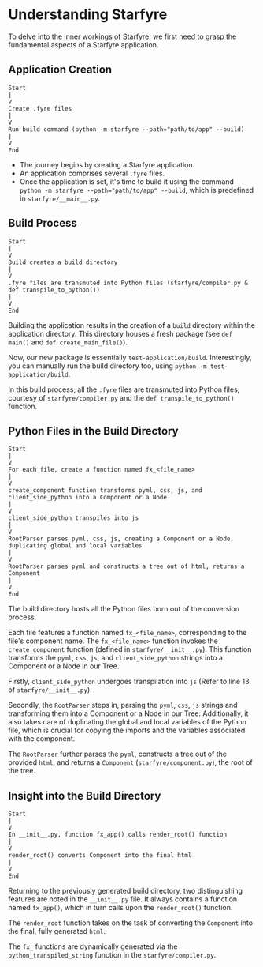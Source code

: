 # Understanding Starfyre

To delve into the inner workings of Starfyre, we first need to grasp the fundamental aspects of a Starfyre application.

## Application Creation
```
Start
|
V
Create .fyre files
|
V
Run build command (python -m starfyre --path="path/to/app" --build)
|
V
End
```

- The journey begins by creating a Starfyre application.
- An application comprises several `.fyre` files.
- Once the application is set, it's time to build it using the command `python -m starfyre --path="path/to/app" --build`, which is predefined in `starfyre/__main__.py`.

## Build Process
```
Start
|
V
Build creates a build directory
|
V
.fyre files are transmuted into Python files (starfyre/compiler.py & def transpile_to_python())
|
V
End
```

Building the application results in the creation of a `build` directory within the application directory. This directory houses a fresh package (see `def main()` and `def create_main_file()`).

Now, our new package is essentially `test-application/build`. Interestingly, you can manually run the build directory too, using `python -m test-application/build`.

In this build process, all the `.fyre` files are transmuted into Python files, courtesy of `starfyre/compiler.py` and the `def transpile_to_python()` function.

## Python Files in the Build Directory
```
Start
|
V
For each file, create a function named fx_<file_name>
|
V
create_component function transforms pyml, css, js, and client_side_python into a Component or a Node
|
V
client_side_python transpiles into js
|
V
RootParser parses pyml, css, js, creating a Component or a Node, duplicating global and local variables
|
V
RootParser parses pyml and constructs a tree out of html, returns a Component
|
V
End
```

The build directory hosts all the Python files born out of the conversion process.

Each file features a function named `fx_<file_name>`, corresponding to the file's component name. The `fx_<file_name>` function invokes the `create_component` function (defined in `starfyre/__init__.py`). This function transforms the `pyml`, `css`, `js`, and `client_side_python` strings into a Component or a Node in our Tree.

Firstly, `client_side_python` undergoes transpilation into `js` (Refer to line 13 of `starfyre/__init__.py`).

Secondly, the `RootParser` steps in, parsing the `pyml`, `css`, `js` strings and transforming them into a Component or a Node in our Tree. Additionally, it also takes care of duplicating the global and local variables of the Python file, which is crucial for copying the imports and the variables associated with the component.

The `RootParser` further parses the `pyml`, constructs a tree out of the provided `html`, and returns a `Component` (`starfyre/component.py`), the root of the tree.

## Insight into the Build Directory
```
Start
|
V
In __init__.py, function fx_app() calls render_root() function
|
V
render_root() converts Component into the final html
|
V
End
```

Returning to the previously generated build directory, two distinguishing features are noted in the `__init__.py` file. It always contains a function named `fx_app()`, which in turn calls upon the `render_root()` function.

The `render_root` function takes on the task of converting the `Component` into the final, fully generated `html`.

The `fx_` functions are dynamically generated via the `python_transpiled_string` function in the `starfyre/compiler.py`.
